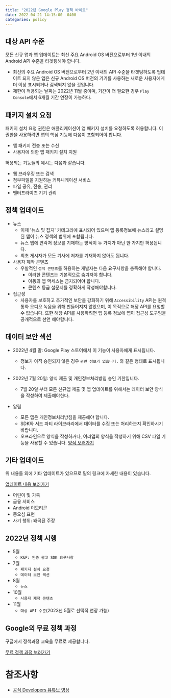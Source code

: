 ```yaml
---
title: "2022년 Google Play 정책 바이트"
date: 2022-04-21 14:15:00 -0400
categories: policy
---
```


## 대상 API 수준

모든 신규 앱과 앱 업데이트는 최신 주요 Android OS 버전으로부터 1년 이내의 Android API 수준을 타겟팅해야 합니다.
- 최신의 주요 Android OS 버전으로부터 2년 이내의 API 수준을 타겟팅하도록 업데이트 되지 않은 앱은 신규 Android OS 버전의 기기를 사용하는 새로운 사용자에게 더 이상 표시되거나 검색되지 않을 것입니다.
- 제한이 적용되는 날짜는 2022년 11월 중이며, 기간이 더 필요한 경우 `Play Console`에서 6개월 기간 연장이 가능하다.
    
## 패키지 설치 요청

패키지 설치 요청 권한은 애플리케이션이 앱 패키지 설치를 요청하도록 허용합니다. 이 권한을 사용하려면 앱의 핵심 기능에 다음이 포함되어야 합니다.
- 앱 패키지 전송 또는 수신
- 사용자에 의한 앱 패키지 설치 지원

허용되는 기능들의 예시는 다음과 같습니다.
- 웹 브라우징 또는 검색
- 첨부파일을 지원하는 커뮤니케이션 서비스
- 파일 공유, 전송, 관리
- 엔터프라이즈 기기 관리

## 정책 업데이트

- 뉴스
  - 이제 '뉴스 및 잡지' 카테고리에 표시되어 있으며 앱 등록정보에 뉴스라고 설명된 앱이 뉴스 정책의 범위에 포함됩니다.
  - 뉴스 앱에 연락처 정보를 기재하는 방식이 두 가지가 아닌 한 가지만 허용됩니다.
  - 최초 게시자가 모든 기사에 저자를 기재하지 않아도 됩니다.
- 사용자 제작 콘텐츠
  - 우발적인 `성적 콘텐츠`를 허용하는 개발자는 다음 요구사항을 충족해야 합니다.
    - 이러한 콘텐츠는 기본적으로 숨겨져야 합니다.
    - 아동의 앱 액세스는 금지되어야 합니다.
    - 콘텐츠 등급 설문지를 정확하게 작성해야합니다.
- 접근성
  - 사용자를 보호하고 추가적인 보안을 강화하기 위해 `Accessibility` API는 원격 통화 오디오 녹음을 위해 만들어지지 않았으며, 이 목적으로 해당 API를 요청할 수 없습니다. 또한 해당 API를 사용하려면 앱 등록 정보에 앱이 접근성 도구임을 공개적으로 선언 해야합니다.
    
## 데이터 보안 섹션
  - 2022년 4월 말: Google Play 스토어에서 이 기능이 사용자에게 표시됩니다.
    - 정보가 아직 승인되지 않은 경우 `관련 정보가 없습니다.` 와 같은 형태로 표시됩니다.
  - 2022년 7월 20일: 양식 제출 및 개인정보처리방침 승인 기한입니다.
    - 7월 20일 부터 모든 신규앱 제출 및 앱 업데이트를 위해서는 데이터 보안 양식을 작성하여 제출해야한다.
    
- 알림
  - 모든 앱은 개인정보처리방침을 제공해야 합니다.
  - SDK와 서드 파티 라이브러리에서 데이터를 수집 또는 처리하는지 확인하시기 바랍니다.
  - 오프라인으로 양식을 작성하거나, 여러앱의 양식을 작성하기 위해 CSV 파일 기능을 사용할 수 있습니다. [양식 보러가기](https://support.google.com/googleplay/android-developer/answer/10787469?hl=ko)
    
## 기타 업데이트

위 내용들 외에 기타 업데이트가 있으므로 밑의 링크에 자세한 내용이 있습니다.

[업데이트 내용 보러가기](https://goo.gle/playupdates)
  - 어린이 및 가족
  - 금융 서비스
  - Android 이모티콘
  - 증오심 표현
  - 사기 행위: 왜곡된 주장

## 2022년 정책 시행

- 5월
  - `K&F: 인증 광고 SDK 요구사항`
- 7월
  - `패키지 설치 요청`
  - `데이터 보안 섹션`
- 8월
  - `뉴스`
- 10월
  - `사용자 제작 콘텐츠`
- 11월
  - `대상 API 수준`(2023년 5월로 선택적 연장 가능)
    
## Google의 무료 정책 과정

구글에서 정책과정 교육을 무료로 제공합니다.

[무료 정책 과정 보러가기](https://g.co/playacademy/policy)

# 참조사항

- [공식 Developers 유튜브 영상](https://www.youtube.com/watch?v=p9c9EpJljWM)